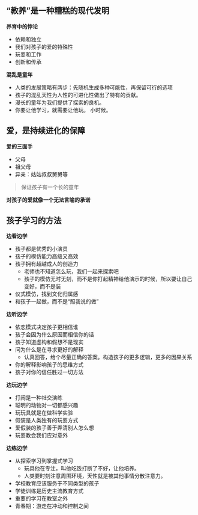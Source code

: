 
## “教养”是一种糟糕的现代发明

**养育中的悖论**

- 依赖和独立
- 我们对孩子的爱的特殊性
- 玩耍和工作
- 创新和传承


**混乱是童年**

- 人类的发展策略有两步：先随机生成多种可能性，再保留可行的选项
- 孩子的混乱天性为人性的可进化性做出了特有的贡献。
- 漫长的童年为我们提供了探索的良机。
- 你要让他学习，就需要让他玩。 小时候。


## 爱，是持续进化的保障

**爱的三面手**
- 父母
- 祖父母
- 异亲：姑姑叔叔舅舅等
>保证孩子有一个长的童年


**对孩子的爱就像一个无法言喻的承诺**



## 孩子学习的方法

**边看边学**

- 孩子都是优秀的小演员
- 孩子的模仿能力高级又高效
- 孩子拥有超越成人的创造力
  - 老师也不知道怎么玩，我们一起来探索吧
  - 孩子的模仿无时无刻，而不是你打起精神给他演示的时候，所以要让自己变好，而不是装
- 仪式模仿，找到文化归属感
- 和孩子一起做，而不是“照我说的做”


**边听边学**

- 依恋模式决定孩子更相信谁
- 孩子会因为什么原因而相信你的话
- 孩子知道虚构和假想不是现实
- 问为什么是在寻求更好的解释
  - 认真回答，给个尽量正确的答案。构造孩子的更多逻辑，更多的因果关系
- 你的解释影响孩子的思维方式
- 孩子对你的信任胜过一切方法


**边玩边学**

- 打闹是一种社交演练
- 聪明的动物对一切都感兴趣
- 玩玩具就是在做科学实验
- 假装是人类独有的玩耍方式
- 爱假装的孩子善于弄清别人怎么想
- 玩耍教会我们应对意外


**边练边学**

- 从探索学习到掌握式学习
  - 玩具他在专注，叫他吃饭打断了不好，让他培养。
  - 人类要时刻注意周围环境，天性就是被其他事情分散注意力。
- 学校教育应该服务于不同类型的孩子
- 学徒训练是历史主流教育方式
- 重要的学习在教室之外
- 青春期：游走在冲动和控制之间